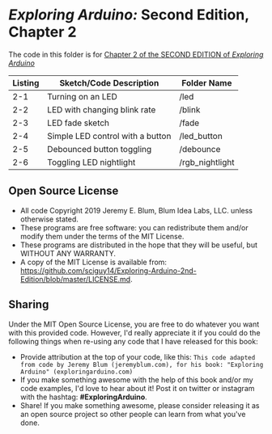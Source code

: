 _Exploring Arduino:_ Second Edition, Chapter 2
==============================================
The code in this folder is for [Chapter 2 of the SECOND EDITION of _Exploring Arduino_](https://www.exploringarduino.com/content2/ch2)

| Listing  | Sketch/Code Description          | Folder Name     |
| -------- | -------------------------------- | --------------- |
| 2-1      | Turning on an LED                | /led            |
| 2-2      | LED with changing blink rate     | /blink          |
| 2-3      | LED fade sketch                  | /fade           |
| 2-4      | Simple LED control with a button | /led_button     |
| 2-5      | Debounced button toggling        | /debounce       |
| 2-6      | Toggling LED nightlight          | /rgb_nightlight |

Open Source License
-------------------
* All code Copyright 2019 Jeremy E. Blum, Blum Idea Labs, LLC. unless otherwise stated.
* These programs are free software: you can redistribute them and/or modify them under the terms of the MIT License.
* These programs are distributed in the hope that they will be useful, but WITHOUT ANY WARRANTY.
* A copy of the MIT License is available from: https://github.com/sciguy14/Exploring-Arduino-2nd-Edition/blob/master/LICENSE.md.

Sharing
-------
Under the MIT Open Source License, you are free to do whatever you want with this provided code. However, I'd really appreciate it if you could do the following things when re-using any code that I have released for this book:
* Provide attribution at the top of your code, like this: `This code adapted from code by Jeremy Blum (jeremyblum.com), for his book: "Exploring Arduino" (exploringarduino.com)`
* If you make something awesome with the help of this book and/or my code examples, I'd love to hear about it! Post it on twitter or instagram with the hashtag: **#ExploringArduino**.
* Share!  If you make something awesome, please consider releasing it as an open source project so other people can learn from what you've done.